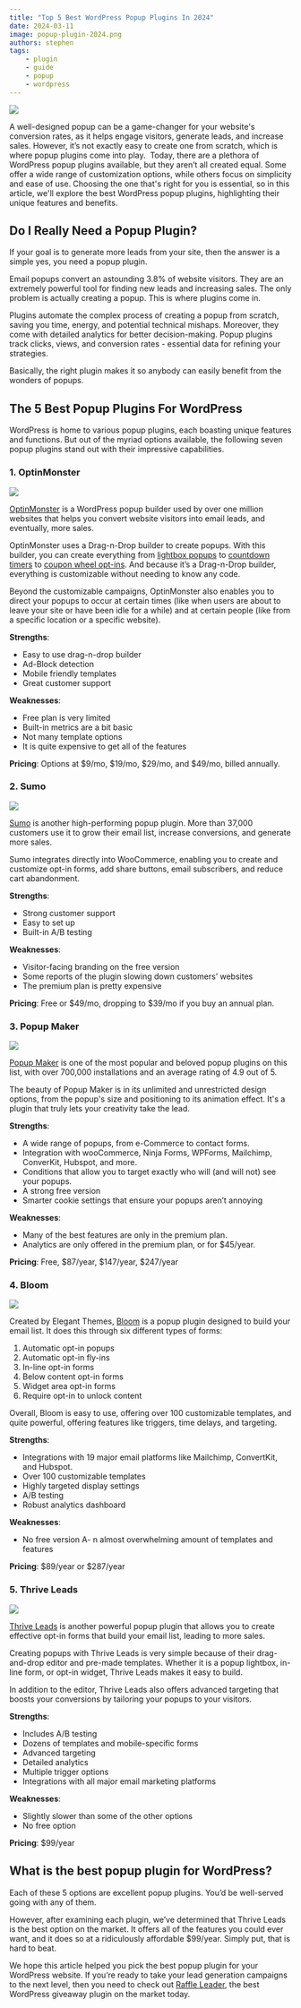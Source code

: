 ```yaml
---
title: "Top 5 Best WordPress Popup Plugins In 2024"
date: 2024-03-11
image: popup-plugin-2024.png
authors: stephen
tags:
    - plugin
    - guide
    - popup
    - wordpress
---
```


![](./popup-plugin-2024.png)

A well-designed popup can be a game-changer for your website's conversion rates, as it helps engage visitors, generate leads, and increase sales. However, it’s not exactly easy to create one from scratch, which is where popup plugins come into play. 
Today, there are a plethora of WordPress popup plugins available, but they aren’t all created equal. Some offer a wide range of customization options, while others focus on simplicity and ease of use. Choosing the one that's right for you is essential, so in this article, we'll explore the best WordPress popup plugins, highlighting their unique features and benefits.

## Do I Really Need a Popup Plugin?

If your goal is to generate more leads from your site, then the answer is a simple yes, you need a popup plugin. 

Email popups convert an astounding 3.8% of website visitors. They are an extremely powerful tool for finding new leads and increasing sales. The only problem is actually creating a popup. This is where plugins come in. 

Plugins automate the complex process of creating a popup from scratch, saving you time, energy, and potential technical mishaps. Moreover, they come with detailed analytics for better decision-making. Popup plugins track clicks, views, and conversion rates - essential data for refining your strategies.

Basically, the right plugin makes it so anybody can easily benefit from the wonders of popups. 

## The 5 Best Popup Plugins For WordPress

WordPress is home to various popup plugins, each boasting unique features and functions. But out of the myriad options available, the following seven popup plugins stand out with their impressive capabilities.

### 1. OptinMonster

![](./optinmonster.png)

[OptinMonster](https://optinmonster.com/pricing/) is a WordPress popup builder used by over one million websites that helps you convert website visitors into email leads, and eventually, more sales. 

OptinMonster uses a Drag-n-Drop builder to create popups. With this builder, you can create everything from [lightbox popups](https://optinmonster.com/features/lightbox-popups/) to [countdown timers](https://optinmonster.com/features/countdown-timer/) to [coupon wheel opt-ins](https://optinmonster.com/features/coupon-wheel-optins/). And because it’s a Drag-n-Drop builder, everything is customizable without needing to know any code.

Beyond the customizable campaigns, OptinMonster also enables you to direct your popups to occur at certain times (like when users are about to leave your site or have been idle for a while) and at certain people (like from a specific location or a specific website).

**Strengths**: 

- Easy to use drag-n-drop builder
- Ad-Block detection
- Mobile friendly templates
- Great customer support

**Weaknesses**:

- Free plan is very limited
- Built-in metrics are a bit basic
- Not many template options
- It is quite expensive to get all of the features

**Pricing**: Options at $9/mo, $19/mo, $29/mo, and $49/mo, billed annually. 

### 2. Sumo

![](./sumo.png)

[Sumo](https://wordpress.org/plugins/sumome/) is another high-performing popup plugin. More than 37,000 customers use it to grow their email list, increase conversions, and generate more sales.

Sumo integrates directly into WooCommerce, enabling you to create and customize opt-in forms, add share buttons, email subscribers, and reduce cart abandonment. 

**Strengths**:

- Strong customer support
- Easy to set up
- Built-in A/B testing

**Weaknesses**:

- Visitor-facing branding on the free version
- Some reports of the plugin slowing down customers’ websites
- The premium plan is pretty expensive

**Pricing**: Free or $49/mo, dropping to $39/mo if you buy an annual plan. 

### 3. Popup Maker

![](popupmaker.png)

[Popup Maker](https://wordpress.org/plugins/popup-maker/#description) is one of the most popular and beloved popup plugins on this list, with over 700,000 installations and an average rating of 4.9 out of 5.

The beauty of Popup Maker is in its unlimited and unrestricted design options, from the popup's size and positioning to its animation effect. It's a plugin that truly lets your creativity take the lead.

**Strengths**:

- A wide range of popups, from e-Commerce to contact forms.
- Integration with wooCommerce, Ninja Forms, WPForms, Mailchimp, ConverKit, Hubspot, and more. 
- Conditions that allow you to target exactly who will (and will not) see your popups.
- A strong free version
- Smarter cookie settings that ensure your popups aren’t annoying

**Weaknesses**:

- Many of the best features are only in the premium plan.
- Analytics are only offered in the premium plan, or for $45/year. 

**Pricing**: Free, $87/year, $147/year, $247/year

### 4. Bloom

![](bloom.png)

Created by Elegant Themes, [Bloom](https://www.elegantthemes.com/plugins/bloom/) is a popup plugin designed to build your email list. It does this through six different types of forms:

1. Automatic opt-in popups
2. Automatic opt-in fly-ins
3. In-line opt-in forms
4. Below content opt-in forms
5. Widget area opt-in forms
6. Require opt-in to unlock content

Overall, Bloom is easy to use, offering over 100 customizable templates, and quite powerful, offering features like triggers, time delays, and targeting.

**Strengths**:

- Integrations with 19 major email platforms like Mailchimp, ConvertKit, and Hubspot. 
- Over 100 customizable templates
- Highly targeted display settings
- A/B testing
- Robust analytics dashboard

**Weaknesses**:

- No free version
A- n almost overwhelming amount of templates and features

**Pricing**: $89/year or $287/year

### 5. Thrive Leads

![](thriveleads.png)

[Thrive Leads](https://thrivethemes.com/leads/) is another powerful popup plugin that allows you to create effective opt-in forms that build your email list, leading to more sales.

Creating popups with Thrive Leads is very simple because of their drag-and-drop editor and pre-made templates. Whether it is a popup lightbox, in-line form, or opt-in widget, Thrive Leads makes it easy to build.

In addition to the editor, Thrive Leads also offers advanced targeting that boosts your conversions by tailoring your popups to your visitors. 

**Strengths**:

- Includes A/B testing
- Dozens of templates and mobile-specific forms
- Advanced targeting
- Detailed analytics
- Multiple trigger options
- Integrations with all major email marketing platforms

**Weaknesses**:

- Slightly slower than some of the other options
- No free option

**Pricing**: $99/year

## What is the best popup plugin for WordPress?

Each of these 5 options are excellent popup plugins. You’d be well-served going with any of them.

However, after examining each plugin, we’ve determined that Thrive Leads is the best option on the market. It offers all of the features you could ever want, and it does so at a ridiculously affordable $99/year. Simply put, that is hard to beat.

We hope this article helped you pick the best popup plugin for your WordPress website. If you’re ready to take your lead generation campaigns to the next level, then you need to check out [Raffle Leader](https://raffleleader.com/), the best WordPress giveaway plugin on the market today. 